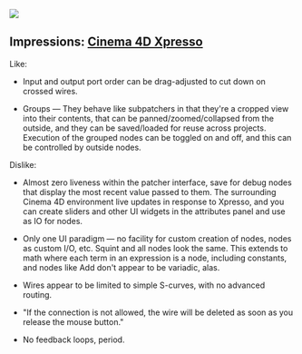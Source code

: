 ![](assets/cinema-4d-xpresso.png)

## Impressions: [Cinema 4D Xpresso](implementations.md#cinema-4d-xpresso)

Like:

* Input and output port order can be drag-adjusted to cut down on crossed wires.

* Groups — They behave like subpatchers in that they're a cropped view into their contents, that can be panned/zoomed/collapsed from the outside, and they can be saved/loaded for reuse across projects. Execution of the grouped nodes can be toggled on and off, and this can be controlled by outside nodes.

Dislike:

* Almost zero liveness within the patcher interface, save for debug nodes that display the most recent value passed to them. The surrounding Cinema 4D environment live updates in response to Xpresso, and you can create sliders and other UI widgets in the attributes panel and use as IO for nodes.

* Only one UI paradigm — no facility for custom creation of nodes, nodes as custom I/O, etc. Squint and all nodes look the same. This extends to math where each term in an expression is a node, including constants, and nodes like Add don't appear to be variadic, alas.

* Wires appear to be limited to simple S-curves, with no advanced routing.

* "If the connection is not allowed, the wire will be deleted as soon as you release the mouse button."

* No feedback loops, period.
